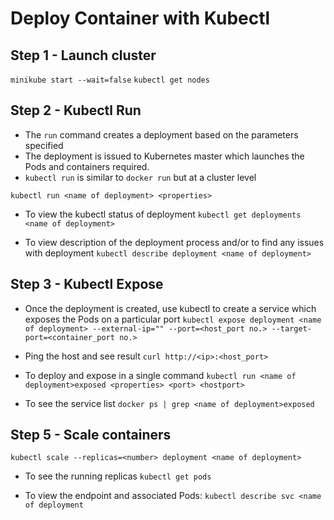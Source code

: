 # Deploy Container with Kubectl

## Step 1 - Launch cluster
`minikube start --wait=false`
`kubectl get nodes`

## Step 2 - Kubectl Run
- The `run` command creates a deployment based on the parameters specified
- The deployment is issued to Kubernetes master which launches the Pods and containers required.
- `kubectl run` is similar to `docker run` but at a cluster level

`kubectl run <name of deployment> <properties>`

- To view the kubectl status of deployment
`kubectl get deployments <name of deployment>`

- To view description of the deployment process and/or to find any issues with deployment
`kubectl describe deployment <name of deployment>`

## Step 3 - Kubectl Expose

- Once the deployment is created, use kubectl to create a service which exposes the Pods on a particular port
`kubectl expose deployment <name of deployment> --external-ip="" --port=<host_port no.> --target-port=<container_port no.>`

- Ping the host and see result
`curl http://<ip>:<host_port>`

- To deploy and expose in a single command
`kubectl run <name of deployment>exposed <properties> <port> <hostport>`

- To see the service list
`docker ps | grep <name of deployment>exposed`

## Step 5 - Scale containers
`kubectl scale --replicas=<number> deployment <name of deployment>`

- To see the running replicas
`kubectl get pods`

- To view the endpoint and associated Pods:
`kubectl describe svc <name of deployment`
